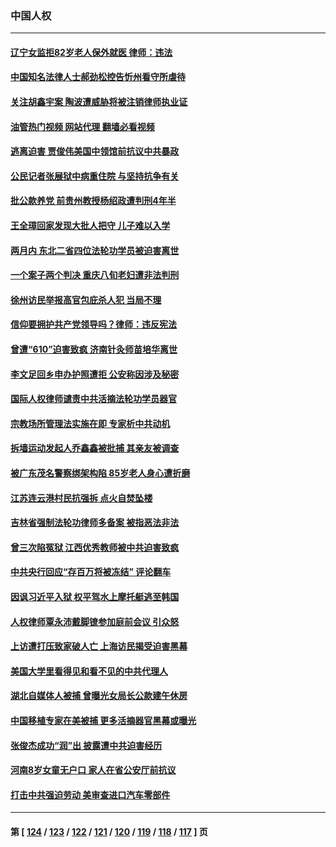 ### 中国人权
---
#### [辽宁女监拒82岁老人保外就医 律师：违法](../../pages/ncid278/n14065881.md?09032045) 
#### [中国知名法律人士郝劲松控告忻州看守所虐待](../../pages/ncid278/n14065877.md?09032045) 
#### [关注胡鑫宇案 陶波遭威胁将被注销律师执业证](../../pages/ncid278/n14065596.md?09032045) 
#### [油管热门视频 网站代理 翻墙必看视频](http://138.2.39.72:81/youtube.html?epic-marker?09032045)
#### [逃离迫害 贾俊伟美国中领馆前抗议中共暴政](../../pages/ncid278/n14065504.md?09032045) 
#### [公民记者张展狱中病重住院 与坚持抗争有关](../../pages/ncid278/n14065221.md?09032045) 
#### [批公款养党 前贵州教授杨绍政遭判刑4年半](../../pages/ncid278/n14064553.md?09032045) 
#### [王全璋回家发现大批人把守 儿子难以入学](../../pages/ncid278/n14064364.md?09032045) 
#### [两月内 东北二省四位法轮功学员被迫害离世](../../pages/ncid278/n14063270.md?09032045) 
#### [一个案子两个判决 重庆八旬老妇遭非法判刑](../../pages/ncid278/n14063531.md?09032045) 
#### [徐州访民举报高官包庇杀人犯 当局不理](../../pages/ncid278/n14062521.md?09032045) 
#### [信仰要拥护共产党领导吗？律师：违反宪法](../../pages/ncid278/n14061325.md?09032045) 
#### [曾遭“610”迫害致疯 济南针灸师苗培华离世](../../pages/ncid278/n14060519.md?09032045) 
#### [李文足回乡申办护照遭拒 公安称因涉及秘密](../../pages/ncid278/n14061423.md?09032045) 
#### [国际人权律师谴责中共活摘法轮功学员器官](../../pages/ncid278/n14061274.md?09032045) 
#### [宗教场所管理法实施在即 专家析中共动机](../../pages/ncid278/n14061242.md?09032045) 
#### [拆墙运动发起人乔鑫鑫被批捕 其亲友被调查](../../pages/ncid278/n14060803.md?09032045) 
#### [被广东茂名警察绑架构陷 85岁老人身心遭折磨](../../pages/ncid278/n14059718.md?09032045) 
#### [江苏连云港村民抗强拆 点火自焚坠楼](../../pages/ncid278/n14060228.md?09032045) 
#### [吉林省强制法轮功律师多备案 被指恶法非法](../../pages/ncid278/n14059091.md?09032045) 
#### [曾三次陷冤狱 江西优秀教师被中共迫害致疯](../../pages/ncid278/n14058953.md?09032045) 
#### [中共央行回应“存百万将被冻结” 评论翻车](../../pages/ncid278/n14059559.md?09032045) 
#### [因讽习近平入狱 权平驾水上摩托艇逃至韩国](../../pages/ncid278/n14058950.md?09032045) 
#### [人权律师覃永沛戴脚镣参加庭前会议 引众怒](../../pages/ncid278/n14059122.md?09032045) 
#### [上访遭打压致家破人亡 上海访民揭受迫害黑幕](../../pages/ncid278/n14058704.md?09032045) 
#### [美国大学里看得见和看不见的中共代理人](../../pages/ncid278/n14058369.md?09032045) 
#### [湖北自媒体人被捕 曾曝光女局长公款建午休房](../../pages/ncid278/n14057972.md?09032045) 
#### [中国移植专家在美被捕 更多活摘器官黑幕或曝光](../../pages/ncid278/n14057916.md?09032045) 
#### [张俊杰成功“润”出 披露遭中共迫害经历](../../pages/ncid278/n14057540.md?09032045) 
#### [河南8岁女童无户口 家人在省公安厅前抗议](../../pages/ncid278/n14057370.md?09032045) 
#### [打击中共强迫劳动 美审查进口汽车零部件](../../pages/ncid278/n14057189.md?09032045) 

---
#### 第 [ [124](./124.md?09032045) / [123](./123.md?09032045) / [122](./122.md?09032045) / [121](./121.md?09032045) / [120](./120.md?09032045) / [119](./119.md?09032045) / [118](./118.md?09032045) / [117](./117.md?09032045) ] 页

